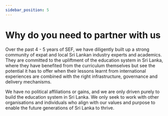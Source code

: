 ```yaml
---
sidebar_position: 5
---
```


# Why do you need to partner with us

Over the past 4 - 5 years of SEF, we have diligently built up a strong community of expat and local Sri Lankan industry experts and academics. They are committed to the upliftment of the education system in Sri Lanka, where they have benefited from the curriculum themselves but see the potential it has to offer when their lessons learnt from international experiences are combined with the right infrastructure, governance and delivery mechanisms.

We have no political affiliations or gains, and we are only driven purely to build the education system in Sri Lanka. We only seek to work with other organisations and individuals who align with our values and purpose to enable the future generations of Sri Lanka to thrive.

